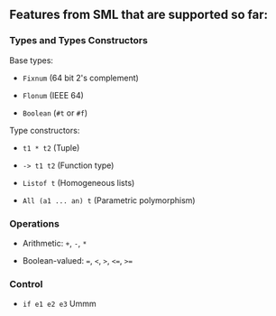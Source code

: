 ## Features from SML that are supported so far:

### Types and Types Constructors

Base types:

* `Fixnum` (64 bit 2's complement)

* `Flonum` (IEEE 64)

* `Boolean` (`#t` or `#f`)

Type constructors: 

* `t1 * t2` (Tuple)

* `-> t1 t2` (Function type)

* `Listof t` (Homogeneous lists)

* `All (a1 ... an) t` (Parametric polymorphism)

### Operations

* Arithmetic: `+`, `-`, `*`

* Boolean-valued: `=`, `<`, `>`, `<=`, `>=`

### Control

* `if e1 e2 e3` Ummm


